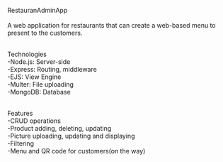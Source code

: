 RestauranAdminApp<br /><br />
A web application for restaurants that can create a web-based menu to present to the customers.<br/><br/>

Technologies<br/>
-Node.js: Server-side<br/>
-Express: Routing, middleware<br/>
-EJS: View Engine<br/>
-Multer: File uploading<br/>
-MongoDB: Database<br/><br/>

Features<br/>
-CRUD operations<br/>
-Product adding, deleting, updating<br/>
-Picture uploading, updating and displaying<br/>
-Filtering<br/>
-Menu and QR code for customers(on the way)<br/> 
